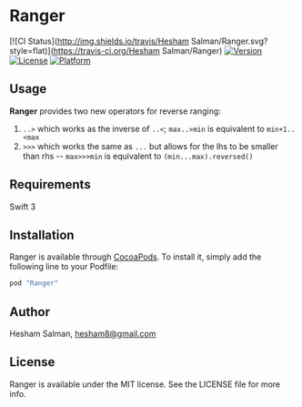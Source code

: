 # Ranger

[![CI Status](http://img.shields.io/travis/Hesham Salman/Ranger.svg?style=flat)](https://travis-ci.org/Hesham Salman/Ranger)
[![Version](https://img.shields.io/cocoapods/v/Ranger.svg?style=flat)](http://cocoapods.org/pods/Ranger)
[![License](https://img.shields.io/cocoapods/l/Ranger.svg?style=flat)](http://cocoapods.org/pods/Ranger)
[![Platform](https://img.shields.io/cocoapods/p/Ranger.svg?style=flat)](http://cocoapods.org/pods/Ranger)

## Usage

**Ranger** provides two new operators for reverse ranging:

1. `..>` which works as the inverse of `..<`; `max..>min` is equivalent to `min+1..<max`
2. `>>>` which works the same as `...` but allows for the lhs to be smaller than rhs -- `max>>>min` is equivalent to `(min...max).reversed()`

## Requirements
Swift 3

## Installation

Ranger is available through [CocoaPods](http://cocoapods.org). To install
it, simply add the following line to your Podfile:

```ruby
pod "Ranger"
```

## Author

Hesham Salman, hesham8@gmail.com

## License

Ranger is available under the MIT license. See the LICENSE file for more info.
